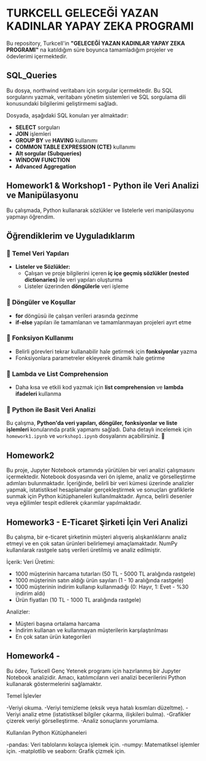 # TURKCELL GELECEĞİ YAZAN KADINLAR YAPAY ZEKA PROGRAMI

Bu repository, Turkcell'in **"GELECEĞİ YAZAN KADINLAR YAPAY ZEKA PROGRAMI"** na katıldığım süre boyunca tamamladığım projeler ve ödevlerimi içermektedir.

## SQL_Queries

Bu dosya, northwind veritabanı için sorgular içermektedir. Bu SQL sorgularını yazmak, veritabanı yönetim sistemleri ve SQL sorgulama dili konusundaki bilgilerimi geliştirmemi sağladı. 

Dosyada, aşağıdaki SQL konuları yer almaktadır:
- **SELECT** sorguları
- **JOIN** işlemleri
- **GROUP BY** ve **HAVING** kullanımı
- **COMMON TABLE EXPRESSION (CTE)** kullanımı
- **Alt sorgular (Subqueries)**
- **WİNDOW FUNCTION**
- **Advanced Aggregation**

## Homework1 & Workshop1 - Python ile Veri Analizi ve Manipülasyonu

Bu çalışmada, Python kullanarak sözlükler ve listelerle veri manipülasyonu yapmayı öğrendim.

## Öğrendiklerim ve Uyguladıklarım

### 🔹 **Temel Veri Yapıları**
- **Listeler ve Sözlükler:**  
  - Çalışan ve proje bilgilerini içeren **iç içe geçmiş sözlükler (nested dictionaries)** ile veri yapıları oluşturma  
  - Listeler üzerinden **döngülerle** veri işleme  

### 🔹 **Döngüler ve Koşullar**
- **for** döngüsü ile çalışan verileri arasında gezinme  
- **if-else** yapıları ile tamamlanan ve tamamlanmayan projeleri ayırt etme  

### 🔹 **Fonksiyon Kullanımı**
- Belirli görevleri tekrar kullanabilir hale getirmek için **fonksiyonlar** yazma  
- Fonksiyonlara parametreler ekleyerek dinamik hale getirme  

### 🔹 **Lambda ve List Comprehension**
- Daha kısa ve etkili kod yazmak için **list comprehension** ve **lambda ifadeleri** kullanma  

### 🔹 **Python ile Basit Veri Analizi**

Bu çalışma, **Python'da veri yapıları, döngüler, fonksiyonlar ve liste işlemleri** konularında pratik yapmamı sağladı. Daha detaylı incelemek için `homework1.ipynb` ve `workshop1.ipynb`  dosyalarını açabilirsiniz. 🚀

## Homework2
Bu proje, Jupyter Notebook ortamında yürütülen bir veri analizi çalışmasını içermektedir. Notebook dosyasında veri ön işleme, analiz ve görselleştirme adımları bulunmaktadır. İçeriğinde, belirli bir veri kümesi üzerinde analizler yapmak, istatistiksel hesaplamalar gerçekleştirmek ve sonuçları grafiklerle sunmak için Python kütüphaneleri kullanılmaktadır. Ayrıca, belirli desenler veya eğilimler tespit edilerek çıkarımlar yapılmaktadır.

## Homework3  - E-Ticaret Şirketi İçin Veri Analizi
Bu çalışma, bir e-ticaret şirketinin müşteri alışveriş alışkanlıklarını analiz etmeyi ve en çok satan ürünleri belirlemeyi amaçlamaktadır. NumPy kullanılarak rastgele satış verileri üretilmiş ve analiz edilmiştir.

İçerik:
Veri Üretimi:
- 1000 müşterinin harcama tutarları (50 TL - 5000 TL aralığında rastgele)
- 1000 müşterinin satın aldığı ürün sayıları (1 - 10 aralığında rastgele)
- 1000 müşterinin indirim kullanıp kullanmadığı (0: Hayır, 1: Evet - %30 indirim aldı)
- Ürün fiyatları (10 TL - 1000 TL aralığında rastgele)

Analizler:
- Müşteri başına ortalama harcama
- İndirim kullanan ve kullanmayan müşterilerin karşılaştırılması
- En çok satan ürün kategorileri

## Homework4 - 
Bu ödev, Turkcell Genç Yetenek programı için hazırlanmış bir Jupyter Notebook analizidir. Amacı, katılımcıların veri analizi becerilerini Python kullanarak göstermelerini sağlamaktır.

Temel İşlevler

-Veriyi okuma.
-Veriyi temizleme (eksik veya hatalı kısımları düzeltme).
-Veriyi analiz etme (istatistiksel bilgiler çıkarma, ilişkileri bulma).
-Grafikler çizerek veriyi görselleştirme.
-Analiz sonuçlarını yorumlama.

Kullanılan Python Kütüphaneleri

-pandas: Veri tablolarını kolayca işlemek için.
-numpy: Matematiksel işlemler için.
-matplotlib ve seaborn: Grafik çizmek için.
